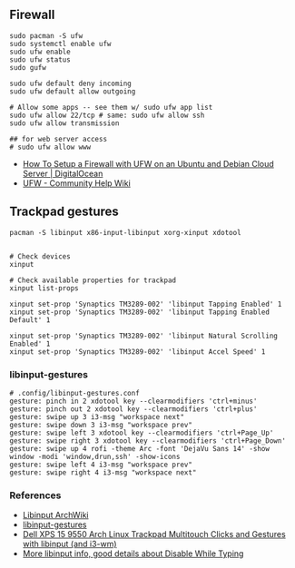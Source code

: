 
## Firewall
```
sudo pacman -S ufw
sudo systemctl enable ufw
sudo ufw enable
sudo ufw status
sudo gufw

sudo ufw default deny incoming
sudo ufw default allow outgoing

# Allow some apps -- see them w/ sudo ufw app list
sudo ufw allow 22/tcp # same: sudo ufw allow ssh
sudo ufw allow transmission

## for web server access
# sudo ufw allow www
```

- [How To Setup a Firewall with UFW on an Ubuntu and Debian Cloud Server | DigitalOcean](https://www.digitalocean.com/community/tutorials/how-to-setup-a-firewall-with-ufw-on-an-ubuntu-and-debian-cloud-server)
- [UFW - Community Help Wiki](https://help.ubuntu.com/community/UFW)

## Trackpad gestures

```
pacman -S libinput x86-input-libinput xorg-xinput xdotool


# Check devices
xinput

# Check available properties for trackpad
xinput list-props

xinput set-prop 'Synaptics TM3289-002' 'libinput Tapping Enabled' 1
xinput set-prop 'Synaptics TM3289-002' 'libinput Tapping Enabled Default' 1

xinput set-prop 'Synaptics TM3289-002' 'libinput Natural Scrolling Enabled' 1
xinput set-prop 'Synaptics TM3289-002' 'libinput Accel Speed' 1
```

### libinput-gestures
```
# .config/libinput-gestures.conf
gesture: pinch in 2 xdotool key --clearmodifiers 'ctrl+minus'
gesture: pinch out 2 xdotool key --clearmodifiers 'ctrl+plus'
gesture: swipe up 3 i3-msg "workspace next"
gesture: swipe down 3 i3-msg "workspace prev"
gesture: swipe left 3 xdotool key --clearmodifiers 'ctrl+Page_Up'
gesture: swipe right 3 xdotool key --clearmodifiers 'ctrl+Page_Down'
gesture: swipe up 4 rofi -theme Arc -font 'DejaVu Sans 14' -show window -modi 'window,drun,ssh' -show-icons
gesture: swipe left 4 i3-msg "workspace prev"
gesture: swipe right 4 i3-msg "workspace next"
```

### References
- [Libinput ArchWiki](https://wiki.archlinux.org/index.php/Libinput)
- [libinput-gestures](https://github.com/bulletmark/libinput-gestures)
- [Dell XPS 15 9550 Arch Linux Trackpad Multitouch Clicks and Gestures with libinput (and i3-wm)](https://blog.spirotot.com/2016/07/27/dell-xps-15-9550-arch-linux-trackpad-gestures/)
- [More libinput info, good details about Disable While Typing](https://wayland.freedesktop.org/libinput/doc/latest/palm_detection.html)
